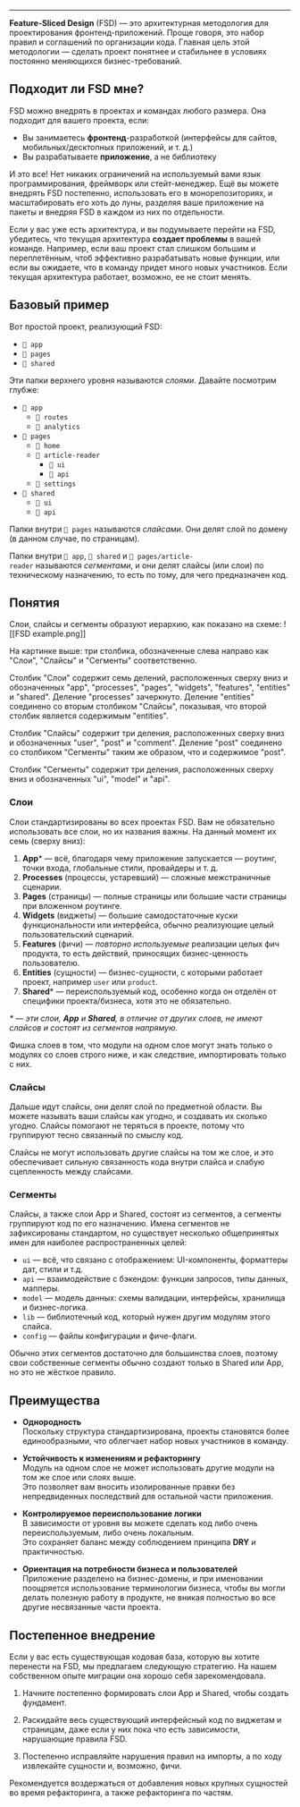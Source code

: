 
___
**Feature-Sliced Design** (FSD) — это архитектурная методология для проектирования фронтенд-приложений. Проще говоря, это набор правил и соглашений по организации кода. Главная цель этой методологии — сделать проект понятнее и стабильнее в условиях постоянно меняющихся бизнес-требований.
## Подходит ли FSD мне?

FSD можно внедрять в проектах и командах любого размера. Она подходит для вашего проекта, если:

- Вы занимаетесь **фронтенд**-разработкой (интерфейсы для сайтов, мобильных/десктопных приложений, и т. д.)
- Вы разрабатываете **приложение**, а не библиотеку

И это все! Нет никаких ограничений на используемый вами язык программирования, фреймворк или стейт-менеджер. Ещё вы можете внедрять FSD постепенно, использовать его в монорепозиториях, и масштабировать его хоть до луны, разделяя ваше приложение на пакеты и внедряя FSD в каждом из них по отдельности.

Если у вас уже есть архитектура, и вы подумываете перейти на FSD, убедитесь, что текущая архитектура **создает проблемы** в вашей команде. Например, если ваш проект стал слишком большим и переплетённым, чтоб эффективно разрабатывать новые функции, или если вы ожидаете, что в команду придет много новых участников. Если текущая архитектура работает, возможно, ее не стоит менять.
## Базовый пример

Вот простой проект, реализующий FSD:

- `📁 app`
- `📁 pages`
- `📁 shared`

Эти папки верхнего уровня называются _слоями_. Давайте посмотрим глубже:

- `📂 app`
    - `📁 routes`
    - `📁 analytics`
- `📂 pages`
    - `📁 home`
    - `📂 article-reader`
        - `📁 ui`
        - `📁 api`
    - `📁 settings`
- `📂 shared`
    - `📁 ui`
    - `📁 api`

Папки внутри `📂 pages` называются _слайсами_. Они делят слой по домену (в данном случае, по страницам).

Папки внутри `📂 app`, `📂 shared` и `📂 pages/article-reader` называются _сегментами_, и они делят слайсы (или слои) по техническому назначению, то есть по тому, для чего предназначен код.
## Понятия

Слои, слайсы и сегменты образуют иерархию, как показано на схеме:
![[FSD example.png]]

На картинке выше: три столбика, обозначенные слева направо как "Слои", "Слайсы" и "Сегменты" соответственно.

Столбик "Слои" содержит семь делений, расположенных сверху вниз и обозначенных "app", "processes", "pages", "widgets", "features", "entities" и "shared". Деление "processes" зачеркнуто. Деление "entities" соединено со вторым столбиком "Слайсы", показывая, что второй столбик является содержимым "entities".

Столбик "Слайсы" содержит три деления, расположенных сверху вниз и обозначенных "user", "post" и "comment". Деление "post" соединено со столбиком "Сегменты" таким же образом, что и содержимое "post".

Столбик "Сегменты" содержит три деления, расположенных сверху вниз и обозначенных "ui", "model" и "api".

### Слои

Слои стандартизированы во всех проектах FSD. Вам не обязательно использовать все слои, но их названия важны. На данный момент их семь (сверху вниз):

1. **App*** — всё, благодаря чему приложение запускается — роутинг, точки входа, глобальные стили, провайдеры и т. д.
2. **Processes** (процессы, устаревший) — сложные межстраничные сценарии.
3. **Pages** (страницы) — полные страницы или большие части страницы при вложенном роутинге.
4. **Widgets** (виджеты) — большие самодостаточные куски функциональности или интерфейса, обычно реализующие целый пользовательский сценарий.
5. **Features** (фичи) — _повторно используемые_ реализации целых фич продукта, то есть действий, приносящих бизнес-ценность пользователю.
6. **Entities** (сущности) — бизнес-сущности, с которыми работает проект, например `user` или `product`.
7. **Shared*** — переиспользуемый код, особенно когда он отделён от специфики проекта/бизнеса, хотя это не обязательно.

_* — эти слои, **App** и **Shared**, в отличие от других слоев, не имеют слайсов и состоят из сегментов напрямую._

Фишка слоев в том, что модули на одном слое могут знать только о модулях со слоев строго ниже, и как следствие, импортировать только с них.

### Слайсы

Дальше идут слайсы, они делят слой по предметной области. Вы можете называть ваши слайсы как угодно, и создавать их сколько угодно. Слайсы помогают не теряться в проекте, потому что группируют тесно связанный по смыслу код.

Слайсы не могут использовать другие слайсы на том же слое, и это обеспечивает сильную связанность кода внутри слайса и слабую сцепленность между слайсами.

### Сегменты[​](https://feature-sliced.design/ru/docs/get-started/overview#segments "Прямая ссылка на этот заголовок")

Слайсы, а также слои App и Shared, состоят из сегментов, а сегменты группируют код по его назначению. Имена сегментов не зафиксированы стандартом, но существует несколько общепринятых имен для наиболее распространенных целей:

- `ui` — всё, что связано с отображением: UI-компоненты, форматтеры дат, стили и т.д.
- `api` — взаимодействие с бэкендом: функции запросов, типы данных, мапперы.
- `model` — модель данных: схемы валидации, интерфейсы, хранилища и бизнес-логика.
- `lib` — библиотечный код, который нужен другим модулям этого слайса.
- `config` — файлы конфигурации и фиче-флаги.

Обычно этих сегментов достаточно для большинства слоев, поэтому свои собственные сегменты обычно создают только в Shared или App, но это не жёсткое правило.

## Преимущества

- **Однородность**  
    Поскольку структура стандартизирована, проекты становятся более единообразными, что облегчает набор новых участников в команду.
    
- **Устойчивость к изменениям и рефакторингу**  
    Модуль на одном слое не может использовать другие модули на том же слое или слоях выше.  
    Это позволяет вам вносить изолированные правки без непредвиденных последствий для остальной части приложения.
    
- **Контролируемое переиспользование логики**  
    В зависимости от уровня вы можете сделать код либо очень переиспользуемым, либо очень локальным.  
    Это сохраняет баланс между соблюдением принципа **DRY** и практичностью.
    
- **Ориентация на потребности бизнеса и пользователей**  
    Приложение разделено на бизнес-домены, и при именовании поощряется использование терминологии бизнеса, чтобы вы могли делать полезную работу в продукте, не вникая полностью во все другие несвязанные части проекта.
    

## Постепенное внедрение

Если у вас есть существующая кодовая база, которую вы хотите перенести на FSD, мы предлагаем следующую стратегию. На нашем собственном опыте миграции она хорошо себя зарекомендовала.

1. Начните постепенно формировать слои App и Shared, чтобы создать фундамент.
    
2. Раскидайте весь существующий интерфейсный код по виджетам и страницам, даже если у них пока что есть зависимости, нарушающие правила FSD.
    
3. Постепенно исправляйте нарушения правил на импорты, а по ходу извлекайте сущности и, возможно, фичи.
    

Рекомендуется воздержаться от добавления новых крупных сущностей во время рефакторинга, а также рефакторинга по частям.